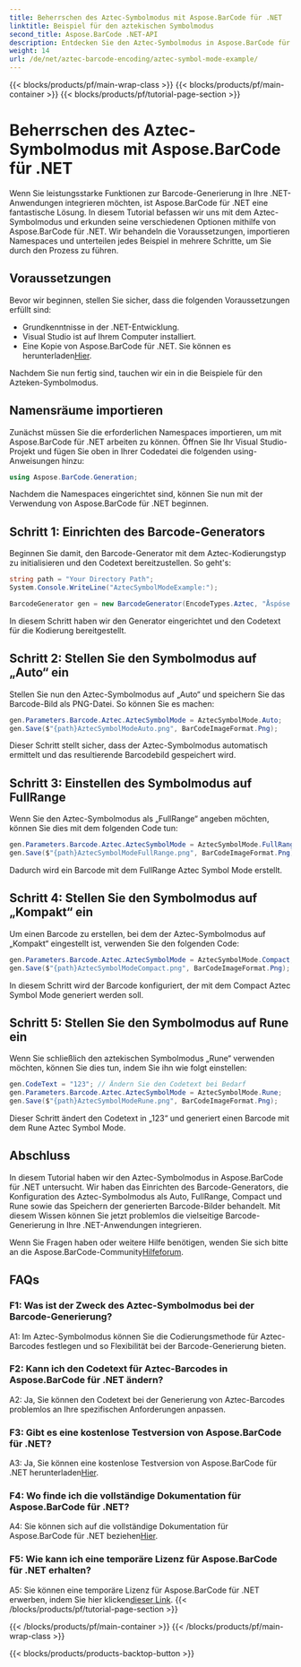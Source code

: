 ```yaml
---
title: Beherrschen des Aztec-Symbolmodus mit Aspose.BarCode für .NET
linktitle: Beispiel für den aztekischen Symbolmodus
second_title: Aspose.BarCode .NET-API
description: Entdecken Sie den Aztec-Symbolmodus in Aspose.BarCode für .NET und erfahren Sie, wie Sie ganz einfach vielseitige Barcodes generieren. Machen Sie sich in diesem umfassenden Tutorial mit den Modi „Auto“, „FullRange“, „Kompakt“ und „Rune“ vertraut.
weight: 14
url: /de/net/aztec-barcode-encoding/aztec-symbol-mode-example/
---
```


{{< blocks/products/pf/main-wrap-class >}}
{{< blocks/products/pf/main-container >}}
{{< blocks/products/pf/tutorial-page-section >}}

# Beherrschen des Aztec-Symbolmodus mit Aspose.BarCode für .NET

Wenn Sie leistungsstarke Funktionen zur Barcode-Generierung in Ihre .NET-Anwendungen integrieren möchten, ist Aspose.BarCode für .NET eine fantastische Lösung. In diesem Tutorial befassen wir uns mit dem Aztec-Symbolmodus und erkunden seine verschiedenen Optionen mithilfe von Aspose.BarCode für .NET. Wir behandeln die Voraussetzungen, importieren Namespaces und unterteilen jedes Beispiel in mehrere Schritte, um Sie durch den Prozess zu führen.

## Voraussetzungen

Bevor wir beginnen, stellen Sie sicher, dass die folgenden Voraussetzungen erfüllt sind:

- Grundkenntnisse in der .NET-Entwicklung.
- Visual Studio ist auf Ihrem Computer installiert.
-  Eine Kopie von Aspose.BarCode für .NET. Sie können es herunterladen[Hier](https://releases.aspose.com/barcode/net/).

Nachdem Sie nun fertig sind, tauchen wir ein in die Beispiele für den Azteken-Symbolmodus.

## Namensräume importieren

Zunächst müssen Sie die erforderlichen Namespaces importieren, um mit Aspose.BarCode für .NET arbeiten zu können. Öffnen Sie Ihr Visual Studio-Projekt und fügen Sie oben in Ihrer Codedatei die folgenden using-Anweisungen hinzu:

```csharp
using Aspose.BarCode.Generation;
```

Nachdem die Namespaces eingerichtet sind, können Sie nun mit der Verwendung von Aspose.BarCode für .NET beginnen.

## Schritt 1: Einrichten des Barcode-Generators

Beginnen Sie damit, den Barcode-Generator mit dem Aztec-Kodierungstyp zu initialisieren und den Codetext bereitzustellen. So geht's:

```csharp
string path = "Your Directory Path";
System.Console.WriteLine("AztecSymbolModeExample:");

BarcodeGenerator gen = new BarcodeGenerator(EncodeTypes.Aztec, "Åspóse.Barcóde©");
```

In diesem Schritt haben wir den Generator eingerichtet und den Codetext für die Kodierung bereitgestellt.

## Schritt 2: Stellen Sie den Symbolmodus auf „Auto“ ein

Stellen Sie nun den Aztec-Symbolmodus auf „Auto“ und speichern Sie das Barcode-Bild als PNG-Datei. So können Sie es machen:

```csharp
gen.Parameters.Barcode.Aztec.AztecSymbolMode = AztecSymbolMode.Auto;
gen.Save($"{path}AztecSymbolModeAuto.png", BarCodeImageFormat.Png);
```

Dieser Schritt stellt sicher, dass der Aztec-Symbolmodus automatisch ermittelt und das resultierende Barcodebild gespeichert wird.

## Schritt 3: Einstellen des Symbolmodus auf FullRange

Wenn Sie den Aztec-Symbolmodus als „FullRange“ angeben möchten, können Sie dies mit dem folgenden Code tun:

```csharp
gen.Parameters.Barcode.Aztec.AztecSymbolMode = AztecSymbolMode.FullRange;
gen.Save($"{path}AztecSymbolModeFullRange.png", BarCodeImageFormat.Png);
```

Dadurch wird ein Barcode mit dem FullRange Aztec Symbol Mode erstellt.

## Schritt 4: Stellen Sie den Symbolmodus auf „Kompakt“ ein

Um einen Barcode zu erstellen, bei dem der Aztec-Symbolmodus auf „Kompakt“ eingestellt ist, verwenden Sie den folgenden Code:

```csharp
gen.Parameters.Barcode.Aztec.AztecSymbolMode = AztecSymbolMode.Compact;
gen.Save($"{path}AztecSymbolModeCompact.png", BarCodeImageFormat.Png);
```

In diesem Schritt wird der Barcode konfiguriert, der mit dem Compact Aztec Symbol Mode generiert werden soll.

## Schritt 5: Stellen Sie den Symbolmodus auf Rune ein

Wenn Sie schließlich den aztekischen Symbolmodus „Rune“ verwenden möchten, können Sie dies tun, indem Sie ihn wie folgt einstellen:

```csharp
gen.CodeText = "123"; // Ändern Sie den Codetext bei Bedarf
gen.Parameters.Barcode.Aztec.AztecSymbolMode = AztecSymbolMode.Rune;
gen.Save($"{path}AztecSymbolModeRune.png", BarCodeImageFormat.Png);
```

Dieser Schritt ändert den Codetext in „123“ und generiert einen Barcode mit dem Rune Aztec Symbol Mode.

## Abschluss

In diesem Tutorial haben wir den Aztec-Symbolmodus in Aspose.BarCode für .NET untersucht. Wir haben das Einrichten des Barcode-Generators, die Konfiguration des Aztec-Symbolmodus als Auto, FullRange, Compact und Rune sowie das Speichern der generierten Barcode-Bilder behandelt. Mit diesem Wissen können Sie jetzt problemlos die vielseitige Barcode-Generierung in Ihre .NET-Anwendungen integrieren.

 Wenn Sie Fragen haben oder weitere Hilfe benötigen, wenden Sie sich bitte an die Aspose.BarCode-Community[Hilfeforum](https://forum.aspose.com/c/barcode/13).

## FAQs

### F1: Was ist der Zweck des Aztec-Symbolmodus bei der Barcode-Generierung?

A1: Im Aztec-Symbolmodus können Sie die Codierungsmethode für Aztec-Barcodes festlegen und so Flexibilität bei der Barcode-Generierung bieten.

### F2: Kann ich den Codetext für Aztec-Barcodes in Aspose.BarCode für .NET ändern?

A2: Ja, Sie können den Codetext bei der Generierung von Aztec-Barcodes problemlos an Ihre spezifischen Anforderungen anpassen.

### F3: Gibt es eine kostenlose Testversion von Aspose.BarCode für .NET?

A3: Ja, Sie können eine kostenlose Testversion von Aspose.BarCode für .NET herunterladen[Hier](https://releases.aspose.com/).

### F4: Wo finde ich die vollständige Dokumentation für Aspose.BarCode für .NET?

 A4: Sie können sich auf die vollständige Dokumentation für Aspose.BarCode für .NET beziehen[Hier](https://reference.aspose.com/barcode/net/).

### F5: Wie kann ich eine temporäre Lizenz für Aspose.BarCode für .NET erhalten?

 A5: Sie können eine temporäre Lizenz für Aspose.BarCode für .NET erwerben, indem Sie hier klicken[dieser Link](https://purchase.aspose.com/temporary-license/).
{{< /blocks/products/pf/tutorial-page-section >}}

{{< /blocks/products/pf/main-container >}}
{{< /blocks/products/pf/main-wrap-class >}}

{{< blocks/products/products-backtop-button >}}
